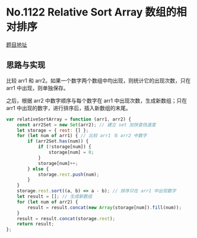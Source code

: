 # No.1122 Relative Sort Array 数组的相对排序

[题目地址](https://leetcode-cn.com/problems/relative-sort-array/)

## 思路与实现

比较 arr1 和 arr2。如果一个数字两个数组中均出现，则统计它的出现次数，只在 arr1 中出现，则单独保存。

之后，根据 arr2 中数字顺序与每个数字在 arr1 中出现次数，生成新数组；只在 arr1 中出现的数字，进行排序后，插入新数组的末尾。
```javascript
var relativeSortArray = function (arr1, arr2) {
    const arr2Set = new Set(arr2); // 建立 set 加快查找速度
    let storage = { rest: [] };
    for (let num of arr1) { // 比较 arr1 与 arr2 中数字
        if (arr2Set.has(num)) {
            if (!storage[num]) {
                storage[num] = 0;
            }
            storage[num]++;
        } else {
            storage.rest.push(num);
        }
    }
    storage.rest.sort((a, b) => a - b); // 排序只在 arr1 中出现数字
    let result = []; // 生成新数组
    for (let num of arr2) {
        result = result.concat(new Array(storage[num]).fill(num));
    }
    result = result.concat(storage.rest);
    return result;
};
```